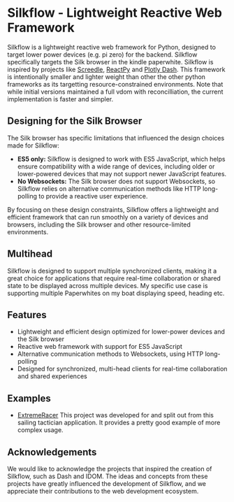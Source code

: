 # Silkflow - Lightweight Reactive Web Framework

Silkflow is a lightweight reactive web framework for Python, designed to target lower power devices (e.g. pi zero) for the backend. Silkflow specifically targets the Silk browser in the kindle paperwhite. 
Silkflow is inspired by projects like [Screedle](https://github.com/janhapke/screendle), [ReactPy](https://github.com/reactive-python/reactpy) and [Plotly Dash](https://github.com/plotly/dash). This framework is intentionally smaller and lighter weight than other the other python frameworks as its targetting resource-constrained environments. 
Note that while initial versions maintained a full vdom with reconcilliation, the current implementation is faster and simpler. 

## Designing for the Silk Browser

The Silk browser has specific limitations that influenced the design choices made for Silkflow:

- **ES5 only:** Silkflow is designed to work with ES5 JavaScript, which helps ensure compatibility with a wide range of devices, including older or lower-powered devices that may not support newer JavaScript features.
- **No Websockets:** The Silk browser does not support Websockets, so Silkflow relies on alternative communication methods like HTTP long-polling to provide a reactive user experience.

By focusing on these design constraints, Silkflow offers a lightweight and efficient framework that can run smoothly on a variety of devices and browsers, including the Silk browser and other resource-limited environments.

## Multihead

Silkflow is designed to support multiple synchronized clients, making it a great choice for applications that require real-time collaboration or shared state to be displayed across multiple devices. My specific use case is supporting multiple Paperwhites on my boat displaying speed, heading etc.

## Features

- Lightweight and efficient design optimized for lower-power devices and the Silk browser
- Reactive web framework with support for ES5 JavaScript
- Alternative communication methods to Websockets, using HTTP long-polling
- Designed for synchronized, multi-head clients for real-time collaboration and shared experiences

## Examples

* [ExtremeRacer](https://github.com/esensible/extremeracer) This project was developed for and split out from this sailing tactician application. It provides a pretty good example of more complex usage.

## Acknowledgements

We would like to acknowledge the projects that inspired the creation of Silkflow, such as Dash and IDOM. The ideas and concepts from these projects have greatly influenced the development of Silkflow, and we appreciate their contributions to the web development ecosystem.
